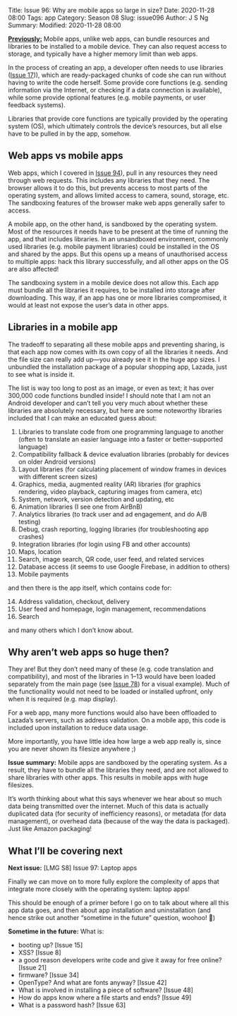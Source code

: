 Title: Issue 96: Why are mobile apps so large in size?
Date: 2020-11-28 08:00
Tags: app
Category: Season 08
Slug: issue096
Author: J S Ng
Summary: 
Modified: 2020-11-28 08:00

[**Previously:**](https://buttondown.email/laymansguide/archive/) Mobile apps, unlike web apps, can bundle resources and libraries to be installed to a mobile device. They can also request access to storage, and typically have a higher memory limit than web apps.

In the process of creating an app, a developer often needs to use libraries ([Issue 17]({filename}/season02/issue017/issue017.md))), which are ready-packaged chunks of code she can run without having to write the code herself. Some provide core functions (e.g. sending information via the Internet, or checking if a data connection is available), while some provide optional features (e.g. mobile payments, or user feedback systems).

Libraries that provide core functions are typically provided by the operating system (OS), which ultimately controls the device’s resources, but all else have to be pulled in by the app, somehow.

## Web apps vs mobile apps

Web apps, which I covered in [Issue 94]({filename}/season08/issue094/issue094.md)), pull in any resources they need through web requests. This includes any libraries that they need. The browser allows it to do this, but prevents access to most parts of the operating system, and allows limited access to camera, sound, storage, etc. The sandboxing features of the browser make web apps generally safer to access.

A mobile app, on the other hand, is sandboxed by the operating system. Most of the resources it needs have to be present at the time of running the app, and that includes libraries. In an unsandboxed environment, commonly used libraries (e.g. mobile payment libraries) could be installed in the OS and shared by the apps. But this opens up a means of unauthorised access to multiple apps: hack this library successfully, and all other apps on the OS are also affected!

The sandboxing system in a mobile device does not allow this. Each app must bundle all the libraries it requires, to be installed into storage after downloading. This way, if an app has one or more libraries compromised, it would at least not expose the user’s data in other apps.

## Libraries in a mobile app

The tradeoff to separating all these mobile apps and preventing sharing, is that each app now comes with its own copy of all the libraries it needs. And the file size can really add up—you already see it in the huge app sizes. I unbundled the installation package of a popular shopping app, Lazada, just to see what is inside it.

The list is way too long to post as an image, or even as text; it has over 300,000 code functions bundled inside! I should note that I am not an Android developer and can’t tell you very much about whether these libraries are absolutely necessary, but here are some noteworthy libraries included that I can make an educated guess about:

1. Libraries to translate code from one programming language to another (often to translate an easier language into a faster or better-supported language)
2. Compatibility fallback & device evaluation libraries (probably for devices on older Android versions)
3. Layout libraries (for calculating placement of window frames in devices with different screen sizes)
4. Graphics, media, augmented reality (AR) libraries (for graphics rendering, video playback, capturing images from camera, etc)
5. System, network, version detection and updating, etc
6. Animation libraries (I see one from AirBnB)
7. Analytics libraries (to track user and ad engagement, and do A/B testing)
8. Debug, crash reporting, logging libraries (for troubleshooting app crashes)
9. Integration libraries (for login using FB and other accounts)
10. Maps, location
11. Search, image search, QR code, user feed, and related services
12. Database access (it seems to use Google Firebase, in addition to others)
13. Mobile payments

and then there is the app itself, which contains code for:

14. Address validation, checkout, delivery
15. User feed and homepage, login management, recommendations
16. Search

and many others which I don’t know about.

## Why aren’t web apps so huge then?

They are! But they don’t need many of these (e.g. code translation and compatibility), and most of the libraries in 1–13 would have been loaded separately from the main page (see [Issue 78]({filename}/season06/issue078/issue078.md)) for a visual example). Much of the functionality would not need to be loaded or installed upfront, only when it is required (e.g. map display).

For a web app, many more functions would also have been offloaded to Lazada’s servers, such as address validation. On a mobile app, this code is included upon installation to reduce data usage.

More importantly, you have little idea how large a web app really is, since you are never shown its filesize anywhere ;)

**Issue summary:** Mobile apps are sandboxed by the operating system. As a result, they have to bundle all the libraries they need, and are not allowed to share libraries with other apps. This results in mobile apps with huge filesizes.

It’s worth thinking about what this says whenever we hear about so much data being transmitted over the internet. Much of this data is actually duplicated data (for security of inefficiency reasons), or metadata (for data management), or overhead data (because of the way the data is packaged). Just like Amazon packaging!

## What I’ll be covering next

**Next issue:** [LMG S8] Issue 97: Laptop apps

Finally we can move on to more fully explore the complexity of apps that integrate more closely with the operating system: laptop apps!

This should be enough of a primer before I go on to talk about where all this app data goes, and then about app installation and uninstallation (and hence strike out another “sometime in the future” question, woohoo! 🙌)

**Sometime in the future:** What is:

- booting up? [Issue 15]
- XSS? [Issue 8]
- a good reason developers write code and give it away for free online? [Issue 21]
- firmware? [Issue 34]
- OpenType? And what are fonts anyway? [Issue 42]
- What is involved in installing a piece of software? [Issue 48]
- How do apps know where a file starts and ends? [Issue 49]
- What is a password hash? [Issue 63]
